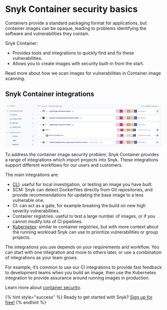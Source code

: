 # Snyk Container security basics

Containers provide a standard packaging format for applications, but container images can be opaque, leading to problems identifying the software and vulnerabilities they contain.

Snyk Container:

* Provides tools and integrations to quickly find and fix these vulnerabilities.
* Allows you to create images with security built-in from the start.

Read more about how we scan images for vulnerabilities in Container image scanning.

## Snyk Container integrations

![](../../.gitbook/assets/projects.png/)

To address the container image security problem, Snyk Container provides a range of integrations which import projects into Snyk. These integrations support different workflows for our users and customers.

The main integrations are:

* [CLI](snyk-container/snyk-cli-for-container-security): useful for local investigation, or testing an image you have built.
* SCM: Snyk can detect Dockerfiles directly from Git repositories, and provide recommendations for updating the base image to a less vulnerable one. 
* CI: can act as a gate, for example breaking the build on new high severity vulnerabilities.
* Container registries: useful to test a large number of images, or if you cannot modify lots of CI pipelines.
* [Kubernetes](https://support.snyk.io/hc/en-us/articles/360003916138-Kubernetes-integration-overview): similar to container registries, but with more context about the running workload Snyk can use to prioritize vulnerabilities or group projects.

The integrations you use depends on your requirements and workflow. You can start with one integration and move to others later, or use a combination of integrations as your team grows.

For example, it’s common to use our CI integrations to provide fast feedback to development teams when you build an image, then use the Kubernetes integration to provide assurance around running images in production.

Learn more about [container security](https://snyk.io/learn/container-security/).

{% hint style="success" %}
Ready to get started with Snyk? [Sign up for free!](https://snyk.io/login?cta=sign-up&loc=footer&page=support_docs_page/)
{% endhint %}

